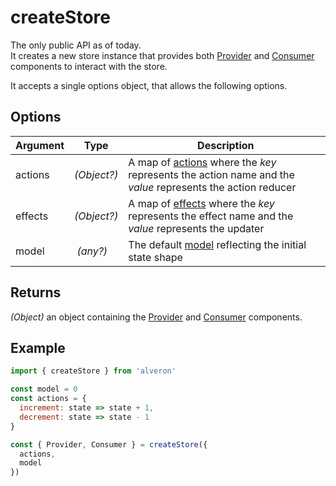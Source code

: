 # createStore

The only public API as of today.<br>
It creates a new store instance that provides both [Provider](Provider.md) and [Consumer](Consumer.md) components to interact with the store.

It accepts a single options object, that allows the following options.

## Options
| Argument | Type | Description |
| -------- | ---- | ----------- |
| actions | *(Object?)* | A map of [actions](../concepts/Actions.md) where the *key* represents the action name and the *value* represents the action reducer |
| effects | *(Object?)* | A map of [effects](../concepts/Effects.md) where the *key* represents the effect name and the *value* represents the updater |
| model | *(any?)* | The default [model](../concepts/Model.md) reflecting the initial state shape |

## Returns
*(Object)* an object containing the [Provider](Provider.md) and [Consumer](Consumer.md) components. 

## Example
```javascript
import { createStore } from 'alveron'

const model = 0
const actions = {
  increment: state => state + 1,
  decrement: state => state - 1
}

const { Provider, Consumer } = createStore({
  actions,
  model
})
```